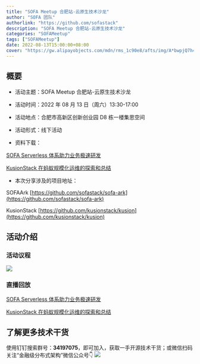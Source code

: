 ```yaml
---
title: "SOFA Meetup 合肥站-云原生技术沙龙"
author: "SOFA 团队"
authorlink: "https://github.com/sofastack"
description: "SOFA Meetup 合肥站-云原生技术沙龙"
categories: "SOFAMeetup"
tags: ["SOFAMeetup"]
date: 2022-08-13T15:00:00+08:00
cover: "https://gw.alipayobjects.com/mdn/rms_1c90e8/afts/img/A*bwpjQ7h41uIAAAAAAAAAAAAAARQnAQ"
---
```


## 概要

- 活动主题：SOFA Meetup 合肥站-云原生技术沙龙

- 活动时间：2022 年 08 月 13 日（周六）13:30-17:00

- 活动地点：合肥市高新区创新创业园 D8 栋一楼集思空间

- 活动形式：线下活动

- 资料下载：

[SOFA Serverless 体系助力业务极速研发](https://gw.alipayobjects.com/os/bmw-prod/29c18142-ed8f-4e64-825e-5f2e7a0008cd.pdf)

[KusionStack 在蚂蚁规模化运维的探索和总结](https://gw.alipayobjects.com/os/bmw-prod/30f4e57c-19e4-48e7-b760-4ba92242f44c.pdf)

- 本次分享涉及的项目地址：

SOFAArk
[https://github.com/sofastack/sofa-ark](https://github.com/sofastack/sofa-ark)

KusionStack
[https://github.com/kusionstack/kusion](https://github.com/kusionstack/kusion)

## 活动介绍

### 活动议程

![](https://gw.alipayobjects.com/mdn/rms_1c90e8/afts/img/A*taODSaQ0WLoAAAAAAAAAAAAAARQnAQ)

### 直播回放

[SOFA Serverless 体系助力业务极速研发](https://www.bilibili.com/video/BV1Ld4y1P7VK/?vd_source=65cf108a3fb8e9985d41bd64c5448f63)

[KusionStack 在蚂蚁规模化运维的探索和总结](https://www.bilibili.com/video/BV1p14y147cT/?vd_source=65cf108a3fb8e9985d41bd64c5448f63)

## 了解更多技术干货

使用钉钉搜索群号：**34197075**，即可加入，获取一手开源技术干货；或微信扫码关注“金融级分布式架构”微信公众号👇
![](https://gw.alipayobjects.com/mdn/rms_1c90e8/afts/img/A*_a06Q7zMKnwAAAAAAAAAAAAAARQnAQ)
